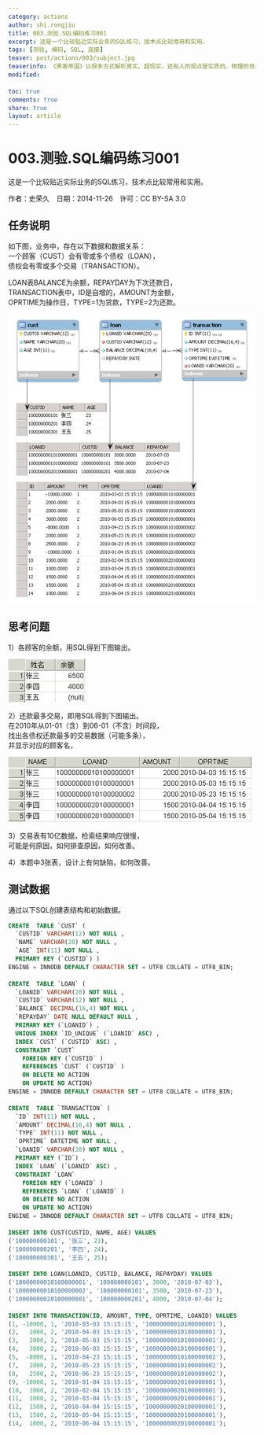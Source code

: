 ```yaml
---
category: actions
author: shi.rongjiu
title: 003.测验.SQL编码练习001
excerpt: 这是一个比较贴近实际业务的SQL练习，技术点比较常用和实用。
tags: [测验, 编码, SQL, 连接]
teaser: post/actions/003/subject.jpg
teaserinfo: 《黑客帝国》以很多方式解析真实、超现实，还有人的观点是实质的、物理的世界才是虚幻。
modified: 

toc: true
comments: true
share: true
layout: article
---
```


# 003.测验.SQL编码练习001

这是一个比较贴近实际业务的SQL练习，技术点比较常用和实用。  

作者：史荣久　日期：2014-11-26　许可：CC BY-SA 3.0  

## 任务说明

如下图，业务中，存在以下数据和数据关系：  
一个顾客（CUST）会有零或多个债权（LOAN），  
债权会有零或多个交易（TRANSACTION）。

LOAN表BALANCE为余额，REPAYDAY为下次还款日，  
TRANSACTION表中，ID是自增的，AMOUNT为金额，  
OPRTIME为操作日，TYPE=1为贷款，TYPE=2为还款。

![ER图和数据](/images/post/actions/003/er-data.png)

## 思考问题

1）各顾客的余额，用SQL得到下图输出。

![各顾客的余额](/images/post/actions/003/result-1.png)

2）还款最多交易，即用SQL得到下图输出。  
在2010年从01-01（含）到06-01（不含）时间段，  
找出各债权还款最多的交易数据（可能多条），  
并显示对应的顾客名，


![还款最多交易](/images/post/actions/003/result-2.png)

3）交易表有10亿数据，检索结果响应很慢，  
可能是何原因，如何排查原因，如何改善。

4）本题中3张表，设计上有何缺陷，如何改善。

## 测试数据

通过以下SQL创建表结构和初始数据。

``` sql
CREATE  TABLE `CUST` (
  `CUSTID` VARCHAR(12) NOT NULL ,
  `NAME` VARCHAR(20) NOT NULL ,
  `AGE` INT(11) NOT NULL ,
  PRIMARY KEY (`CUSTID`) )
ENGINE = INNODB DEFAULT CHARACTER SET = UTF8 COLLATE = UTF8_BIN;

CREATE  TABLE `LOAN` (
  `LOANID` VARCHAR(20) NOT NULL ,
  `CUSTID` VARCHAR(12) NOT NULL ,
  `BALANCE` DECIMAL(16,4) NOT NULL ,
  `REPAYDAY` DATE NULL DEFAULT NULL ,
  PRIMARY KEY (`LOANID`) ,
  UNIQUE INDEX `ID_UNIQUE` (`LOANID` ASC) ,
  INDEX `CUST` (`CUSTID` ASC) ,
  CONSTRAINT `CUST`
    FOREIGN KEY (`CUSTID` )
    REFERENCES `CUST` (`CUSTID` )
    ON DELETE NO ACTION
    ON UPDATE NO ACTION)
ENGINE = INNODB DEFAULT CHARACTER SET = UTF8 COLLATE = UTF8_BIN;

CREATE  TABLE `TRANSACTION` (
  `ID` INT(11) NOT NULL ,
  `AMOUNT` DECIMAL(16,4) NOT NULL ,
  `TYPE` INT(11) NOT NULL ,
  `OPRTIME` DATETIME NOT NULL ,
  `LOANID` VARCHAR(20) NOT NULL ,
  PRIMARY KEY (`ID`) ,
  INDEX `LOAN` (`LOANID` ASC) ,
  CONSTRAINT `LOAN`
    FOREIGN KEY (`LOANID` )
    REFERENCES `LOAN` (`LOANID` )
    ON DELETE NO ACTION
    ON UPDATE NO ACTION)
ENGINE = INNODB DEFAULT CHARACTER SET = UTF8 COLLATE = UTF8_BIN;

INSERT INTO CUST(CUSTID, NAME, AGE) VALUES
('100000000101', '张三', 23),
('100000000201', '李四', 24),
('100000000301', '王五', 25);

INSERT INTO LOAN(LOANID, CUSTID, BALANCE, REPAYDAY) VALUES
('10000000010100000001', '100000000101', 3000, '2010-07-03'),
('10000000010100000002', '100000000101', 3500, '2010-07-23'),
('10000000020100000001', '100000000201', 4000, '2010-07-04');

INSERT INTO TRANSACTION(ID, AMOUNT, TYPE, OPRTIME, LOANID) VALUES
(1, -10000, 1, '2010-03-03 15:15:15', '10000000010100000001'),
(2,   2000, 2, '2010-04-03 15:15:15', '10000000010100000001'),
(3,   2000, 2, '2010-05-03 15:15:15', '10000000010100000001'),
(4,   3000, 2, '2010-06-03 15:15:15', '10000000010100000001'),
(5,  -8000, 1, '2010-04-23 15:15:15', '10000000010100000002'),
(7,   2000, 2, '2010-05-23 15:15:15', '10000000010100000002'),
(8,   2500, 2, '2010-06-23 15:15:15', '10000000010100000002'),
(9, -10000, 1, '2010-01-04 15:15:15', '10000000020100000001'),
(10,  1000, 2, '2010-02-04 15:15:15', '10000000020100000001'),
(11,  1000, 2, '2010-03-04 15:15:15', '10000000020100000001'),
(12,  1500, 2, '2010-04-04 15:15:15', '10000000020100000001'),
(13,  1500, 2, '2010-05-04 15:15:15', '10000000020100000001'),
(14,  1000, 2, '2010-06-04 15:15:15', '10000000020100000001');
```

